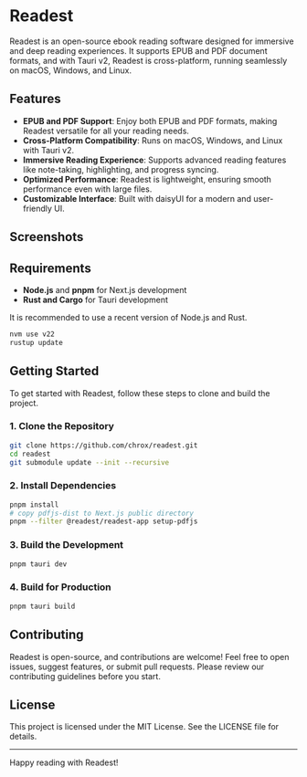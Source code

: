 # Readest

Readest is an open-source ebook reading software designed for immersive and deep reading experiences. It supports EPUB and PDF document formats, and with Tauri v2, Readest is cross-platform, running seamlessly on macOS, Windows, and Linux.

## Features

- **EPUB and PDF Support**: Enjoy both EPUB and PDF formats, making Readest versatile for all your reading needs.
- **Cross-Platform Compatibility**: Runs on macOS, Windows, and Linux with Tauri v2.
- **Immersive Reading Experience**: Supports advanced reading features like note-taking, highlighting, and progress syncing.
- **Optimized Performance**: Readest is lightweight, ensuring smooth performance even with large files.
- **Customizable Interface**: Built with daisyUI for a modern and user-friendly UI.

## Screenshots

## Requirements

- **Node.js** and **pnpm** for Next.js development
- **Rust and Cargo** for Tauri development

It is recommended to use a recent version of Node.js and Rust.

```bash
nvm use v22
rustup update
```

## Getting Started

To get started with Readest, follow these steps to clone and build the project.

### 1. Clone the Repository

```bash
git clone https://github.com/chrox/readest.git
cd readest
git submodule update --init --recursive
```

### 2. Install Dependencies

```bash
pnpm install
# copy pdfjs-dist to Next.js public directory
pnpm --filter @readest/readest-app setup-pdfjs
```

### 3. Build the Development

```bash
pnpm tauri dev
```

### 4. Build for Production

```bash
pnpm tauri build
```

## Contributing

Readest is open-source, and contributions are welcome! Feel free to open issues, suggest features, or submit pull requests. Please review our contributing guidelines before you start.

## License

This project is licensed under the MIT License. See the LICENSE file for details.

---

Happy reading with Readest!
